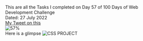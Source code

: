 This are all the Tasks I completed on Day 57 of 100 Days of Web Development Challenge<br>
Dated: 27 July 2022<br>
[My Tweet on this](https://twitter.com/Saurav_Navdhare/status/1552326526909452288)<br>
![57%](https://progress-bar.dev/57)<br>
Here is a glimpse
![CSS PROJECT](https://user-images.githubusercontent.com/47005884/181297378-49ba80a1-46b5-4a5e-a91b-0569fafa725d.png)
